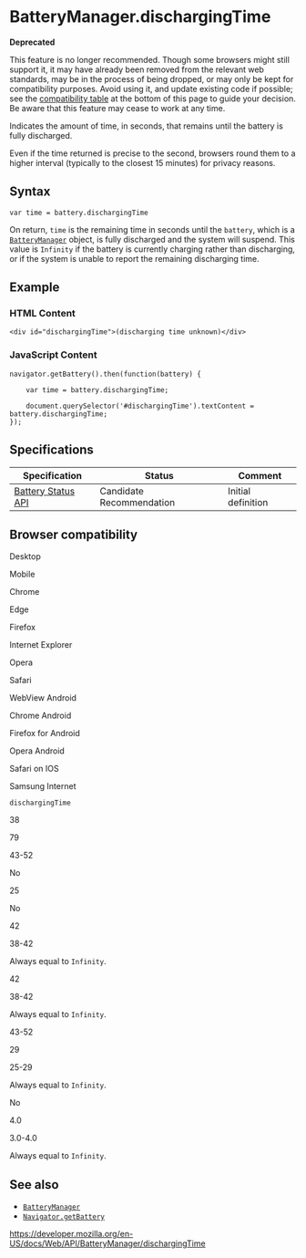 # BatteryManager.dischargingTime

**Deprecated**

This feature is no longer recommended. Though some browsers might still support it, it may have already been removed from the relevant web standards, may be in the process of being dropped, or may only be kept for compatibility purposes. Avoid using it, and update existing code if possible; see the [compatibility table](#browser_compatibility) at the bottom of this page to guide your decision. Be aware that this feature may cease to work at any time.

Indicates the amount of time, in seconds, that remains until the battery is fully discharged.

Even if the time returned is precise to the second, browsers round them to a higher interval (typically to the closest 15 minutes) for privacy reasons.

## Syntax

    var time = battery.dischargingTime

On return, `time` is the remaining time in seconds until the `battery`, which is a [`BatteryManager`](../batterymanager) object, is fully discharged and the system will suspend. This value is `Infinity` if the battery is currently charging rather than discharging, or if the system is unable to report the remaining discharging time.

## Example

### HTML Content

    <div id="dischargingTime">(discharging time unknown)</div>

### JavaScript Content

    navigator.getBattery().then(function(battery) {

        var time = battery.dischargingTime;

        document.querySelector('#dischargingTime').textContent = battery.dischargingTime;
    });

## Specifications

<table><thead><tr class="header"><th>Specification</th><th>Status</th><th>Comment</th></tr></thead><tbody><tr class="odd"><td><a href="https://w3c.github.io/battery/">Battery Status API</a></td><td><span class="spec-cr">Candidate Recommendation</span></td><td>Initial definition</td></tr></tbody></table>

## Browser compatibility

Desktop

Mobile

Chrome

Edge

Firefox

Internet Explorer

Opera

Safari

WebView Android

Chrome Android

Firefox for Android

Opera Android

Safari on IOS

Samsung Internet

`dischargingTime`

38

79

43-52

No

25

No

42

38-42

Always equal to `Infinity`.

42

38-42

Always equal to `Infinity`.

43-52

29

25-29

Always equal to `Infinity`.

No

4.0

3.0-4.0

Always equal to `Infinity`.

## See also

- [`BatteryManager`](../batterymanager)
- [`Navigator.getBattery`](../navigator/getbattery)

<a href="https://developer.mozilla.org/en-US/docs/Web/API/BatteryManager/dischargingTime" class="_attribution-link">https://developer.mozilla.org/en-US/docs/Web/API/BatteryManager/dischargingTime</a>
